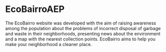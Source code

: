 # EcoBairroAEP
The EcoBairro website was developed with the aim of raising awareness among the population about the problems of incorrect disposal of garbage and waste in their neighborhoods, presenting news about the environment and a map with the nearest collection points. EcoBairro aims to help you make your neighborhood a cleaner place.

